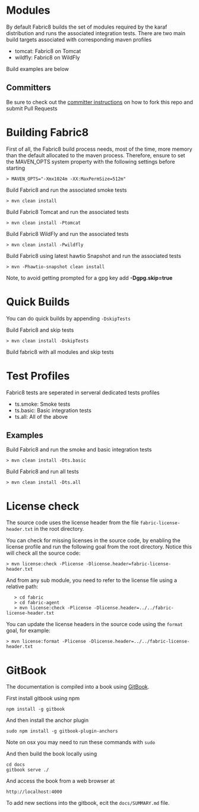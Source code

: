 Modules
===================

By default Fabric8 builds the set of modules required by the karaf distribution and runs the associated integration tests.
There are two main build targets associated with corresponding maven profiles

* tomcat: Fabric8 on Tomcat 
* wildfly: Fabric8 on WildFly

Build examples are below

Committers
----------

Be sure to check out the [committer instructions](http://174.129.32.31:8080/) on how to fork this repo and submit Pull Requests

Building Fabric8
============

First of all, the Fabric8 build process needs, most 
of the time, more memory than the default allocated
to the maven process. Therefore, ensure to set the 
MAVEN_OPTS system property with the following settings
before starting

    > MAVEN_OPTS="-Xmx1024m -XX:MaxPermSize=512m"

Build Fabric8 and run the associated smoke tests

    > mvn clean install
    
Build Fabric8 Tomcat and run the associated tests

    > mvn clean install -Ptomcat
    
Build Fabric8 WildFly and run the associated tests

    > mvn clean install -Pwildfly
    
Build Fabric8 using latest hawtio Snapshot and run the associated tests

    > mvn -Phawtio-snapshot clean install

Note, to avoid getting prompted for a gpg key add **-Dgpg.skip=true**

Quick Builds
==========

You can do quick builds by appending `-DskipTests`

Build Fabric8 and skip tests

    > mvn clean install -DskipTests

Build fabric8 with all modules and skip tests

Test Profiles
==========

Fabric8 tests are seperated in serveral dedicated tests profiles

* ts.smoke:   Smoke tests
* ts.basic:   Basic integration tests
* ts.all:     All of the above

Examples
--------

Build Fabric8 and run the smoke and basic integration tests

    > mvn clean install -Dts.basic
    
Build Fabric8 and run all tests

    > mvn clean install -Dts.all
    

License check
=============

The source code uses the license header from the file ```fabric-license-header.txt``` in the root directory.

You can check for missing licenses in the source code, by enabling the license profile and run the following goal from the root directory. Notice this will check all the source code:

    > mvn license:check -Plicense -Dlicense.header=fabric-license-header.txt

And from any sub module, you need to refer to the license file using a relative path:

```
   > cd fabric
   > cd fabric-agent
   > mvn license:check -Plicense -Dlicense.header=../../fabric-license-header.txt 
```

You can update the license headers in the source code using the ```format``` goal, for example:

    > mvn license:format -Plicense -Dlicense.header=../../fabric-license-header.txt 


GitBook
=======

The documentation is compiled into a book using [GitBook](https://github.com/GitbookIO/gitbook).

First install gitbook using npm

    npm install -g gitbook

And then install the anchor plugin

    sudo npm install -g gitbook-plugin-anchors    

Note on osx you may need to run these commands with `sudo`

And then build the book locally using

    cd docs
    gitbook serve ./

And access the book from a web browser at

    http://localhost:4000

To add new sections into the gitbook, ecit the `docs/SUMMARY.md` file.
